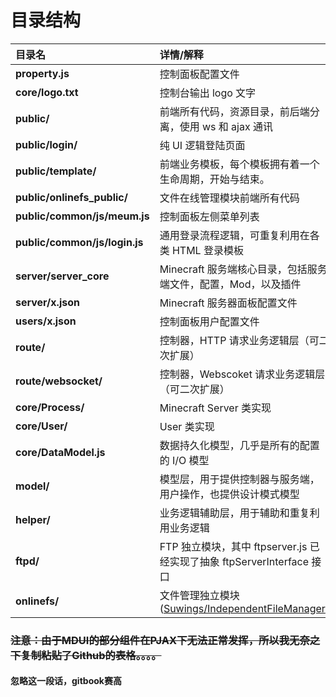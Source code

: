 # 目录结构

| 目录名 | 详情/解释 |
| :--- | :--- |
| **property.js** | 控制面板配置文件 |
| **core/logo.txt**               | 控制台输出 logo 文字 |
| **public/** | 前端所有代码，资源目录，前后端分离，使用 ws 和 ajax 通讯 |
| **public/login/**               | 纯 UI 逻辑登陆页面 |
| **public/template/**             | 前端业务模板，每个模板拥有着一个生命周期，开始与结束。 |
| **public/onlinefs\_public/**       | 文件在线管理模块前端所有代码 |
| **public/common/js/meum.js** | 控制面板左侧菜单列表 |
| **public/common/js/login.js** | 通用登录流程逻辑，可重复利用在各类 HTML 登录模板 |
| **server/server\_core**           | Minecraft 服务端核心目录，包括服务端文件，配置，Mod，以及插件 |
| **server/x.json**               | Minecraft 服务器面板配置文件 |
| **users/x.json**               | 控制面板用户配置文件 |
| **route/**                     | 控制器，HTTP 请求业务逻辑层（可二次扩展） |
| **route/websocket/**             | 控制器，Webscoket 请求业务逻辑层（可二次扩展） |
| **core/Process/**               | Minecraft Server 类实现 |
| **core/User/**                   | User 类实现 |
| **core/DataModel.js**             | 数据持久化模型，几乎是所有的配置的 I/O 模型 |
| **model/**                     | 模型层，用于提供控制器与服务端，用户操作，也提供设计模式模型 |
| **helper/**                     | 业务逻辑辅助层，用于辅助和重复利用业务逻辑 |
| **ftpd/**                       | FTP 独立模块，其中 ftpserver.js 已经实现了抽象 ftpServerInterface 接口 |
| **onlinefs/**                     | 文件管理独立模块 \([Suwings/IndependentFileManager](https://github.com/Suwings/IndependentFileManager)\) |

### ~~**注意：由于MDUI的部分组件在PJAX下无法正常发挥，所以我无奈之下复制粘贴了Github的表格。。。。**~~

#### **忽略这一段话，gitbook赛高**

